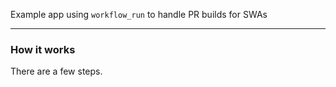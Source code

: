Example app using `workflow_run` to handle PR builds for SWAs

---

### How it works

There are a few steps.

